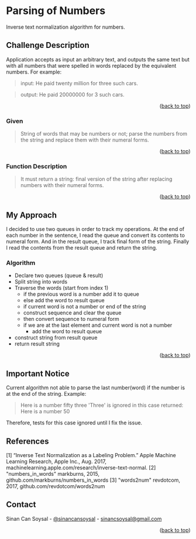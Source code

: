 # Parsing of Numbers
Inverse text normalization algorithm for numbers.

## Challenge Description
Application accepts as input an arbitrary text, and outputs the same text but with all numbers that were spelled in words replaced by the equivalent numbers. For example:

>input: He paid twenty million for three such cars.

>output: He paid 20000000 for 3 such cars.

<p align="right">(<a href="#top">back to top</a>)</p>

### Given
> String of words that may be numbers or not; parse the numbers from the string and replace them with their numeral forms.
<p align="right">(<a href="#top">back to top</a>)</p>

### Function Description
> It must return a string: final version of the string after replacing numbers with their numeral forms.
<p align="right">(<a href="#top">back to top</a>)</p>

## My Approach
I decided to use two queues in order to track my operations. At the end of each number in the sentence, I read the queue and convert its contents to numeral form. And in the result queue, I track final form of the string.
Finally I read the contents from the result queue and return the string.

### Algorithm
- Declare two queues (queue & result)
- Split string into words
- Traverse the words (start from index 1)
  - if the previous word is a number add it to queue
  - else add the word to result queue
  - if current word is not a number or end of the string
  - construct sequence and clear the queue
  - then convert sequence to numeral form
  - if we are at the last element and current word is not a number
    - add the word to result queue
- construct string from result queue
- return result string

<p align="right">(<a href="#top">back to top</a>)</p>

## Important Notice
Current algorithm not able to parse the last number(word) if the number is at the end of the string.
Example:
> Here is a number fifty three
'Three' is ignored in this case returned:
> Here is a number 50

Therefore, tests for this case ignored until I fix the issue.

## References
[1] “Inverse Text Normalization as a Labeling Problem.” Apple Machine Learning Research, Apple Inc., Aug. 2017, machinelearning.apple.com/research/inverse-text-normal.
[2] "numbers_in_words" markburns, 2015, github.com/markburns/numbers_in_words
[3] "words2num" revdotcom, 2017, github.com/revdotcom/words2num

## Contact

Sinan Can Soysal - [@sinancansoysal](https://sinancansoysal.com) - sinancsoysal@gmail.com

<p align="right">(<a href="#top">back to top</a>)</p>
